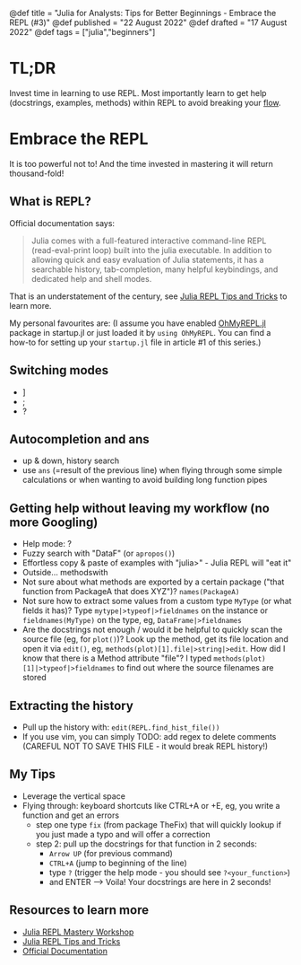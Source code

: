 @def title = "Julia for Analysts: Tips for Better Beginnings - Embrace the REPL (#3)"
@def published = "22 August 2022"
@def drafted = "17 August 2022"
@def tags = ["julia","beginners"]

# TL;DR
Invest time in learning to use REPL. Most importantly learn to get help (docstrings, examples, methods) within REPL to avoid breaking your [flow](https://en.wikipedia.org/wiki/Flow_(psychology)).

# Embrace the REPL
It is too powerful not to! And the time invested in mastering it will return thousand-fold!

## What is REPL?
Official documentation says:
> Julia comes with a full-featured interactive command-line REPL (read-eval-print loop) built into the julia executable. In addition to allowing quick and easy evaluation of Julia statements, it has a searchable history, tab-completion, many helpful keybindings, and dedicated help and shell modes.

That is an understatement of the century, see [Julia REPL Tips and Tricks](https://www.youtube.com/watch?v=EkgCENBFrAY) to learn more.

My personal favourites are:
(I assume you have enabled [OhMyREPL.jl](https://github.com/KristofferC/OhMyREPL.jl) package in startup.jl or just loaded it by `using OhMyREPL`. You can find a how-to for setting up your `startup.jl` file in article #1 of this series.)

## Switching modes
- ]
- ;
- ?

## Autocompletion and ans
- up & down, history search
- use `ans` (=result of the previous line) when flying through some simple calculations or when wanting to avoid building long function pipes

## Getting help without leaving my workflow (no more Googling)
- Help mode: ?
- Fuzzy search with "DataF" (or `apropos()`)
- Effortless copy & paste of examples with "julia>" - Julia REPL will "eat it"
- Outside… methodswith
- Not sure about what methods are exported by a certain package ("that function from PackageA that does XYZ")? `names(PackageA)`
- Not sure how to extract some values from a custom type `MyType` (or what fields it has)? Type `mytype|>typeof|>fieldnames` on the instance or `fieldnames(MyType)` on the type, eg, `DataFrame|>fieldnames`
- Are the docstrings not enough / would it be helpful to quickly scan the source file (eg, for `plot()`)? Look up the method, get its file location and open it via `edit()`, eg, `methods(plot)[1].file|>string|>edit`. How did I know that there is a Method attribute "file"? I typed `methods(plot)[1]|>typeof|>fieldnames` to find out where the source filenames are stored

## Extracting the history
- Pull up the history with: `edit(REPL.find_hist_file())`
- If you use vim, you can simply TODO: add regex to delete comments (CAREFUL NOT TO SAVE THIS FILE - it would break REPL history!)

## My Tips
- Leverage the vertical space
- Flying through: keyboard shortcuts like CTRL+A or +E, eg, you write a function and get an errors
    - step one type `fix` (from package TheFix) that will quickly lookup if you just made a typo and will offer a correction
    - step 2: pull up the docstrings for that function in 2 seconds:
        - `Arrow UP` (for previous command)
        - `CTRL+A` (jump to beginning of the line)
        - type `?` (trigger the help mode - you should see `?<your_function>`)
        - and ENTER --> Voila! Your docstrings are here in 2 seconds!

## Resources to learn more
- [Julia REPL Mastery Workshop](https://www.youtube.com/watch?v=bHLXEUt5KLc)
- [Julia REPL Tips and Tricks](https://www.youtube.com/watch?v=EkgCENBFrAY)
- [Official Documentation](https://docs.julialang.org/en/v1/stdlib/REPL/)

